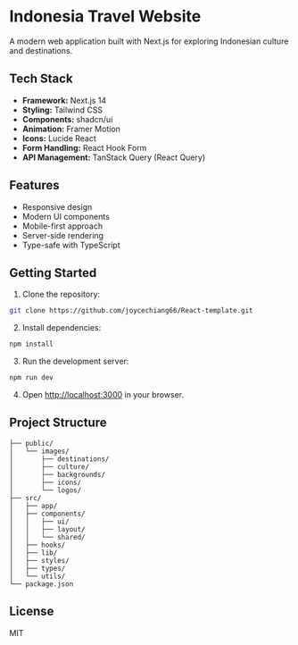 # Indonesia Travel Website

A modern web application built with Next.js for exploring Indonesian culture and destinations.

## Tech Stack

- **Framework:** Next.js 14
- **Styling:** Tailwind CSS
- **Components:** shadcn/ui
- **Animation:** Framer Motion
- **Icons:** Lucide React
- **Form Handling:** React Hook Form
- **API Management:** TanStack Query (React Query)

## Features

- Responsive design
- Modern UI components
- Mobile-first approach
- Server-side rendering
- Type-safe with TypeScript

## Getting Started

1. Clone the repository:
```bash
git clone https://github.com/joycechiang66/React-template.git
```

2. Install dependencies:
```bash
npm install
```

3. Run the development server:
```bash
npm run dev
```

4. Open [http://localhost:3000](http://localhost:3000) in your browser.

## Project Structure

```
├── public/
│   └── images/
│       ├── destinations/
│       ├── culture/
│       ├── backgrounds/
│       ├── icons/
│       └── logos/
├── src/
│   ├── app/
│   ├── components/
│   │   ├── ui/
│   │   ├── layout/
│   │   └── shared/
│   ├── hooks/
│   ├── lib/
│   ├── styles/
│   ├── types/
│   └── utils/
└── package.json
```

## License

MIT
